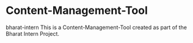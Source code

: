 # Content-Management-Tool
bharat-intern
This is a Content-Management-Tool created as part of the Bharat Intern Project.
